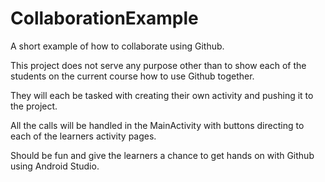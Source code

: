 # CollaborationExample
A short example of how to collaborate using Github.

This project does not serve any purpose other than to show each of the students on the current course how to use Github together.

They will each be tasked with creating their own activity and pushing it to the project.

All the calls will be handled in the MainActivity with buttons directing to each of the learners activity pages.

Should be fun and give the learners a chance to get hands on with Github using Android Studio.

